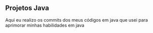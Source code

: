 ## Projetos Java

Aqui eu realizo os commits dos meus códigos em java que usei para aprimorar minhas habilidades em java
